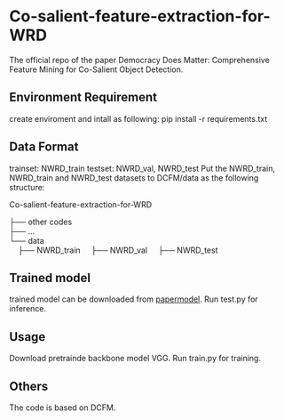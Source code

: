 # Co-salient-feature-extraction-for-WRD
The official repo of the paper Democracy Does Matter: Comprehensive Feature Mining for Co-Salient Object Detection.

## Environment Requirement
create enviroment and intall as following: pip install -r requirements.txt

## Data Format
trainset: NWRD_train
testset: NWRD_val, NWRD_test
Put the NWRD_train, NWRD_train and NWRD_test datasets to DCFM/data as the following structure:


Co-salient-feature-extraction-for-WRD

├── other codes  
├── ...  
└── data  
&nbsp;&nbsp;&nbsp;&nbsp;├── NWRD_train
&nbsp;&nbsp;&nbsp;&nbsp;├── NWRD_val 
&nbsp;&nbsp;&nbsp;&nbsp;├── NWRD_test


## Trained model
trained model can be downloaded from [papermodel](https://drive.google.com/drive/folders/1kvPTjDiOU6_puIWmNVoKYcoLIxuSIz82?usp=sharing).
Run test.py for inference.

## Usage
Download pretrainde backbone model VGG.
Run train.py for training.

## Others
The code is based on DCFM. 
